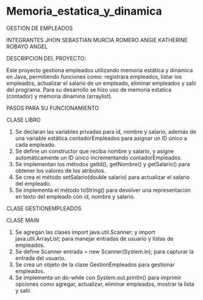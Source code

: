 # Memoria_estatica_y_dinamica

GESTION DE EMPLEADOS

INTEGRANTES
JHON SEBASTIAN MURCIA ROMERO
ANGIE KATHERINE ROBAYO ANGEL

DESCRIPCION DEL PROYECTO:

Este proyecto gestiona empleados utilizando memoria estática y dinámica en Java, permitiendo funciones como: registrara empleados, listar los empleados, actualizar el salario de un empleado, eliminar empleados y salir del programa. Para su desarrollo se hizo uso de memoria estatica (contador) y memoria dinamina (arraylist).

PASOS PARA SU FUNCIONAMIENTO

CLASE LIBRO

1. Se declaran las variables privadas para id, nombre y salario, además de una variable estática contadorEmpleados para asignar un ID único a cada empleado.
2. Se define un constructor que reciba nombre y salario, y asigne automáticamente un ID único incrementando contadorEmpleados.
3. Se implementan los métodos getId(), getNombre() y getSalario() para obtener los valores de los atributos.
4. Se crea el método setSalario(double salario) para actualizar el salario del empleado.
5. Se implementa el método toString() para devolver una representación en texto del empleado con id, nombre y salario.

CLASE GESTIONEMPLEADOS

CLASE MAIN

1. Se agregan las clases import java.util.Scanner; y import java.util.ArrayList; para manejar entradas de usuario y listas de empleados.
2. Se define Scanner entrada = new Scanner(System.in); para capturar la entrada del usuario.
3. Se crea un objeto de la clase GestionEmpleados para gestionar empleados.
4. Se implementa un do-while con System.out.println() para imprimir opciones como agregar, actualizar, eliminar empleados, mostrar la lista y salir.
